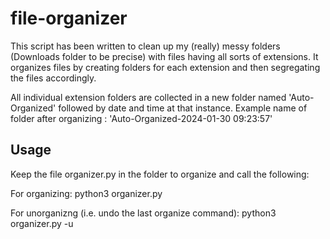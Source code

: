 # file-organizer

This script has been written to clean up my (really) messy folders (Downloads folder to be precise) with files having all sorts of extensions. It organizes files by creating folders for each extension and then segregating the files accordingly. 

All individual extension folders are collected in a new folder named 'Auto-Organized' followed by date and time at that instance.
Example name of folder after organizing : 'Auto-Organized-2024-01-30 09:23:57'


Usage
-------
Keep the file organizer.py in the folder to organize and call the following:

For organizing:   python3 organizer.py

For unorganizng (i.e. undo the last organize command):  python3 organizer.py -u 

